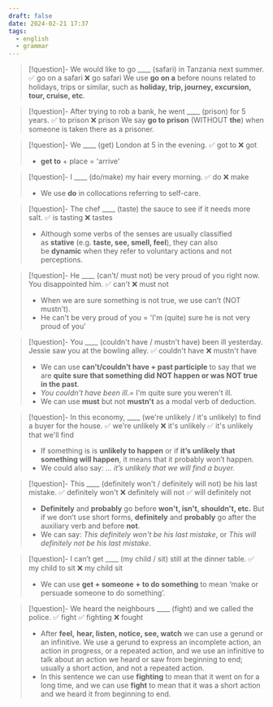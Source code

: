 ```yaml
---
draft: false
date: 2024-02-21 17:37
tags:
  - english
  - grammar
---
```


> [!question]- We would like to go \____ (safari) in Tanzania next summer.
> ✅ go on a safari ❌ go safari
> We use **go on a** before nouns related to holidays, trips or similar, such as **holiday, trip, journey, excursion, tour, cruise, etc**.

> [!question]- After trying to rob a bank, he went \____ (prison) for 5 years.
> ✅ to prison ❌ prison
> We say **go to prison** (WITHOUT **the**) when someone is taken there as a prisoner.

> [!question]- We \____ (get) London at 5 in the evening.
> ✅ got to ❌ got
> - **get to** + place = 'arrive'

> [!question]- I \____ (do/make) my hair every morning.
> ✅ do ❌ make
> - We use **do** in collocations referring to self-care.

> [!question]- The chef \____ (taste) the sauce to see if it needs more salt.
> ✅ is tasting ❌ tastes
> - Although some verbs of the senses are usually classified as **stative** (e.g. **taste, see, smell, feel**), they can also be **dynamic** when they refer to voluntary actions and not perceptions.

> [!question]- He \____ (can't/ must not) be very proud of you right now. You disappointed him.
> ✅ can't ❌ must not
> - When we are sure something is not true, we use can’t (NOT mustn’t).
> - He can't be very proud of you = 'I'm (quite) sure he is not very proud of you'

> [!question]- You \____ (couldn't have / mustn't have) been ill yesterday. Jessie saw you at the bowling alley.
> ✅ couldn't have ❌ mustn't have
> - We can use **can’t/couldn’t have + past participle** to say that we are **quite sure that something did NOT happen or was NOT true in the past**.
> - _You couldn't have been ill.=_ I'm quite sure you weren't ill.
> - We can use **must** but not **mustn't** as a modal verb of deduction.

> [!question]- In this economy, \____ (we're unlikely / it's unlikely) to find a buyer for the house.
> ✅ we're unlikely ❌ it's unlikely ✅ it's unlikely that we'll find
> - If something is is **unlikely to happen** or if **it’s unlikely that something will happen**, it means that it probably won’t happen.
> - We could also say: _... it’s unlikely that we will find a buyer._

> [!question]- This \____ (definitely won't / definitely will not) be his last mistake.
> ✅ definitely won't ❌ definitely will not ✅ will definitely not
> - **Definitely** and **probably** go before **won't, isn't, shouldn't, etc.** But if we don’t use short forms, **definitely** and **probably** go after the auxiliary verb and before **not**. 
> - We can say: _This definitely won't be his last mistake_, or _This will definitely not be his last mistake_.

> [!question]- I can’t get \____ (my child / sit) still at the dinner table.
> ✅ my child to sit ❌ my child sit
> - We can use **get + someone** **+ to do something** to mean ‘make or persuade someone to do something’.

> [!question]- We heard the neighbours \____ (fight) and we called the police.
> ✅ fight ✅ fighting ❌ fought
> - After **feel,** **hear, listen, notice, see, watch** we can use a gerund or an infinitive. We use a gerund to express an incomplete action, an action in progress, or a repeated action, and we use an infinitive to talk about an action we heard or saw from beginning to end; usually a short action, and not a repeated action.
> - In this sentence we can use **fighting** to mean that it went on for a long time, and we can use **fight** to mean that it was a short action and we heard it from beginning to end.

